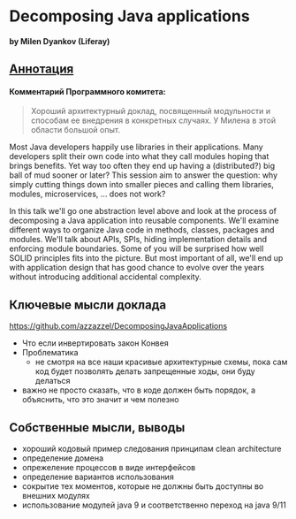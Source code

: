 # Decomposing Java applications
#### by Milen Dyankov (Liferay)

## [Аннотация](https://jpoint.ru/talks/6fhvshh187ayscc7ahpeju/)
#### Комментарий Программного комитета:
> Хороший архитектурный доклад, посвященный модульности и способам ее внедрения в конкретных случаях. У Милена в этой области большой опыт.

Most Java developers happily use libraries in their applications. Many developers split their own code into what they call modules hoping that brings benefits. Yet way too often they end up having a (distributed?) big ball of mud sooner or later? This session aim to answer the question: why simply cutting things down into smaller pieces and calling them libraries, modules, microservices, ... does not work?

In this talk we'll go one abstraction level above and look at the process of decomposing a Java application into reusable components. We'll examine different ways to organize Java code in methods, classes, packages and modules. We'll talk about APIs, SPIs, hiding implementation details and enforcing module boundaries. Some of you will be surprised how well SOLID principles fits into the picture. But most important of all, we'll end up with application design that has good chance to evolve over the years without introducing additional accidental complexity.

## Ключевые мысли доклада
https://github.com/azzazzel/DecomposingJavaApplications
* Что если инвертировать закон Конвея
* Проблематика
  * не смотря на все наши красивые архитектурные схемы, пока сам код будет позволять делать запрещенные ходы, они буду делаться
* важно не просто сказать, что в коде должен быть порядок, а объяснить, что это значит и чем полезно

## Собственные мысли, выводы
* хороший кодовый пример следования принципам clean architecture
* определение домена
* опрежеление процессов в виде интерфейсов
* определение вариантов использования
* сокрытие тех моментов, которые не должны быть доступны во внешних модулях
* использование модулей java 9 и соответственно переход на java 9/11
